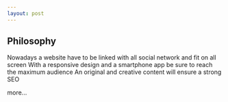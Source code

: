 ```yaml
---
layout: post
---
```

Philosophy
---
Nowadays a website have to be linked with all social network and fit on all screen
With a responsive design and a smartphone app be sure to reach the maximum audience
An original and creative content will ensure a strong SEO

more...



